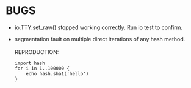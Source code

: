 # BUGS

- io.TTY.set_raw() stopped working correctly. Run io test to confirm.
- segmentation fault on multiple direct iterations of any hash method.
    <br><br>REPRODUCTION:
  
    ```blade
    import hash
    for i in 1..100000 {
        echo hash.sha1('hello')
    }
   ```
